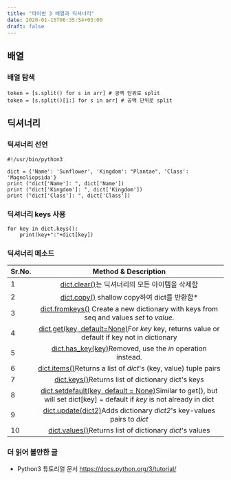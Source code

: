 ```yaml
---
title: "파이썬 3 배열과 딕셔너리"
date: 2020-01-15T06:35:54+03:00
draft: false
---
```




## 배열



### 배열 탐색

```
token = [s.split() for s in arr] # 공백 단위로 split
token = [s.split()[1:] for s in arr] # 공백 단위로 split
```



## 딕셔너리

### 딕셔너리 선언

```
#!/usr/bin/python3

dict = {'Name': 'Sunflower', 'Kingdom': "Plantae", 'Class': 'Magnoliopsida'}
print ("dict['Name']: ", dict['Name'])
print ("dict['Kingdom']: ", dict['Kingdom'])
print ("dict['Class']: ", dict['Class'])
```



### 딕셔너리 keys 사용

```
for key in dict.keys():
    print(key+":"+dict[key])
```



### 딕셔너리 메소드

| Sr.No. |                     Method & Description                     |
| ------ | :----------------------------------------------------------: |
| 1      | [dict.clear()](https://www.tutorialspoint.com/python3/dictionary_clear.htm)는 딕셔너리의 모든 아이템을 삭제함 |
| 2      | [dict.copy()](https://www.tutorialspoint.com/python3/dictionary_copy.htm) shallow copy하여 dict를 반환함* |
| 3      | [dict.fromkeys()](https://www.tutorialspoint.com/python3/dictionary_fromkeys.htm) Create a new dictionary with keys from seq and values *set* to *value*. |
| 4      | [dict.get(key, default=None)](https://www.tutorialspoint.com/python3/dictionary_get.htm)For *key* key, returns value or default if key not in dictionary |
| 5      | [dict.has_key(key)](https://www.tutorialspoint.com/python3/dictionary_has_key.htm)Removed, use the *in* operation instead. |
| 6      | [dict.items()](https://www.tutorialspoint.com/python3/dictionary_items.htm)Returns a list of *dict*'s (key, value) tuple pairs |
| 7      | [dict.keys()](https://www.tutorialspoint.com/python3/dictionary_keys.htm)Returns list of dictionary dict's keys |
| 8      | [dict.setdefault(key, default = None)](https://www.tutorialspoint.com/python3/dictionary_setdefault.htm)Similar to get(), but will set dict[key] = default if *key* is not already in dict |
| 9      | [dict.update(dict2)](https://www.tutorialspoint.com/python3/dictionary_update.htm)Adds dictionary *dict2*'s key-values pairs to *dict* |
| 10     | [dict.values()](https://www.tutorialspoint.com/python3/dictionary_values.htm)Returns list of dictionary *dict*'s values |



### 더 읽어 볼만한 글

- Python3 튜토리얼 문서 https://docs.python.org/3/tutorial/

